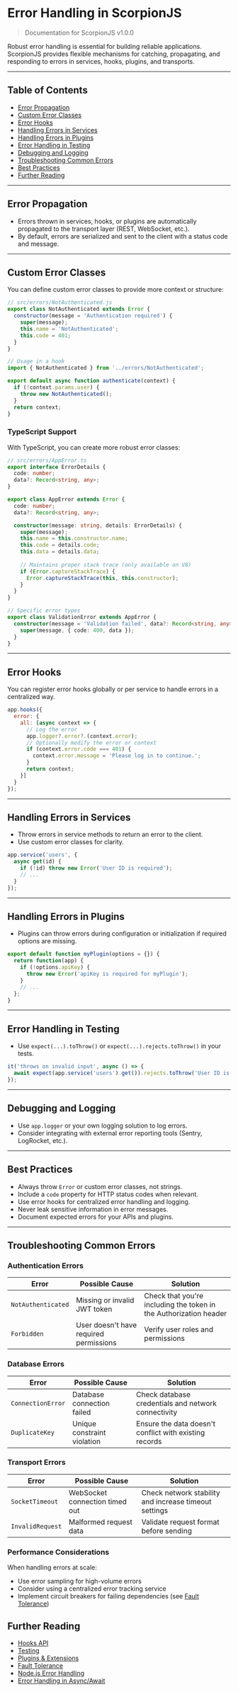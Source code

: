 # Error Handling in ScorpionJS

> Documentation for ScorpionJS v1.0.0

Robust error handling is essential for building reliable applications. ScorpionJS provides flexible mechanisms for catching, propagating, and responding to errors in services, hooks, plugins, and transports.

---

## Table of Contents
- [Error Propagation](#error-propagation)
- [Custom Error Classes](#custom-error-classes)
- [Error Hooks](#error-hooks)
- [Handling Errors in Services](#handling-errors-in-services)
- [Handling Errors in Plugins](#handling-errors-in-plugins)
- [Error Handling in Testing](#error-handling-in-testing)
- [Debugging and Logging](#debugging-and-logging)
- [Troubleshooting Common Errors](#troubleshooting-common-errors)
- [Best Practices](#best-practices)
- [Further Reading](#further-reading)

---

## Error Propagation
- Errors thrown in services, hooks, or plugins are automatically propagated to the transport layer (REST, WebSocket, etc.).
- By default, errors are serialized and sent to the client with a status code and message.

---

## Custom Error Classes

You can define custom error classes to provide more context or structure:

```javascript
// src/errors/NotAuthenticated.js
export class NotAuthenticated extends Error {
  constructor(message = 'Authentication required') {
    super(message);
    this.name = 'NotAuthenticated';
    this.code = 401;
  }
}

// Usage in a hook
import { NotAuthenticated } from '../errors/NotAuthenticated';

export default async function authenticate(context) {
  if (!context.params.user) {
    throw new NotAuthenticated();
  }
  return context;
}
```

### TypeScript Support

With TypeScript, you can create more robust error classes:

```typescript
// src/errors/AppError.ts
export interface ErrorDetails {
  code: number;
  data?: Record<string, any>;
}

export class AppError extends Error {
  code: number;
  data?: Record<string, any>;

  constructor(message: string, details: ErrorDetails) {
    super(message);
    this.name = this.constructor.name;
    this.code = details.code;
    this.data = details.data;
    
    // Maintains proper stack trace (only available on V8)
    if (Error.captureStackTrace) {
      Error.captureStackTrace(this, this.constructor);
    }
  }
}

// Specific error types
export class ValidationError extends AppError {
  constructor(message = 'Validation failed', data?: Record<string, any>) {
    super(message, { code: 400, data });
  }
}
```

---

## Error Hooks

You can register error hooks globally or per service to handle errors in a centralized way.

```javascript
app.hooks({
  error: {
    all: [async context => {
      // Log the error
      app.logger?.error?.(context.error);
      // Optionally modify the error or context
      if (context.error.code === 401) {
        context.error.message = 'Please log in to continue.';
      }
      return context;
    }]
  }
});
```

---

## Handling Errors in Services

- Throw errors in service methods to return an error to the client.
- Use custom error classes for clarity.

```javascript
app.service('users', {
  async get(id) {
    if (!id) throw new Error('User ID is required');
    // ...
  }
});
```

---

## Handling Errors in Plugins

- Plugins can throw errors during configuration or initialization if required options are missing.

```javascript
export default function myPlugin(options = {}) {
  return function(app) {
    if (!options.apiKey) {
      throw new Error('apiKey is required for myPlugin');
    }
    // ...
  };
}
```

---

## Error Handling in Testing

- Use `expect(...).toThrow()` or `expect(...).rejects.toThrow()` in your tests.

```javascript
it('throws on invalid input', async () => {
  await expect(app.service('users').get()).rejects.toThrow('User ID is required');
});
```

---

## Debugging and Logging

- Use `app.logger` or your own logging solution to log errors.
- Consider integrating with external error reporting tools (Sentry, LogRocket, etc.).

---

## Best Practices
- Always throw `Error` or custom error classes, not strings.
- Include a `code` property for HTTP status codes when relevant.
- Use error hooks for centralized error handling and logging.
- Never leak sensitive information in error messages.
- Document expected errors for your APIs and plugins.

---

## Troubleshooting Common Errors

### Authentication Errors

| Error | Possible Cause | Solution |
|-------|---------------|----------|
| `NotAuthenticated` | Missing or invalid JWT token | Check that you're including the token in the Authorization header |
| `Forbidden` | User doesn't have required permissions | Verify user roles and permissions |

### Database Errors

| Error | Possible Cause | Solution |
|-------|---------------|----------|
| `ConnectionError` | Database connection failed | Check database credentials and network connectivity |
| `DuplicateKey` | Unique constraint violation | Ensure the data doesn't conflict with existing records |

### Transport Errors

| Error | Possible Cause | Solution |
|-------|---------------|----------|
| `SocketTimeout` | WebSocket connection timed out | Check network stability and increase timeout settings |
| `InvalidRequest` | Malformed request data | Validate request format before sending |

### Performance Considerations

When handling errors at scale:

- Use error sampling for high-volume errors
- Consider using a centralized error tracking service
- Implement circuit breakers for failing dependencies (see [Fault Tolerance](./fault-tolerance.md))

## Further Reading
- [Hooks API](./hooks.md)
- [Testing](./testing.md)
- [Plugins & Extensions](./plugins.md)
- [Fault Tolerance](./fault-tolerance.md)
- [Node.js Error Handling](https://nodejs.org/api/errors.html)
- [Error Handling in Async/Await](https://javascript.info/async-await#error-handling)
